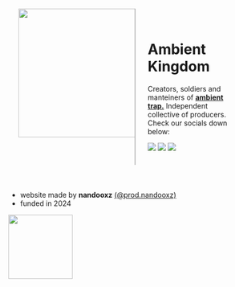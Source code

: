 <div style="display:grid;padding:20px; grid-template-columns:50% 50%;">
    <div style="">
        <img src="https://i.imgur.com/UnsJKPO.jpg" width=256 height=256/>
    </div>
    <div style="border-left: 1px solid gray;padding:25px;">
        <h1>Ambient Kingdom</h1>
        <p>Creators, soldiers and manteiners of <b><a href="https://open.spotify.com/playlist/5ggjTZJy8Xslwaotixt82V?si=3fcdccfdd69b47cc`">ambient trap.</a></b>
           Independent collective of producers.
           Check our socials down below:
        </p>
        <div>
            <a href="hhttps://www.instagram.com/ambient_kingdom_/" target="_blank"><img src="https://img.shields.io/badge/Instagram-FF0069.svg?style=for-the-badge&logo=Instagram&logoColor=white"/></a>
            <a href="https://discord.gg/JDAMM5bqVd" target="_blank"><img src="https://img.shields.io/badge/Discord-5865F2.svg?style=for-the-badge&logo=Discord&logoColor=white"/></a>
            <a href="https://open.spotify.com/playlist/5ggjTZJy8Xslwaotixt82V?si=3fcdccfdd69b47cc" target="_blank"><img src="https://img.shields.io/badge/Spotify-1ED760.svg?style=for-the-badge&logo=Spotify&logoColor=white"/></a>
        </div>
    </div>
</div>
<br/>

- website made by **nandooxz** [(@prod.nandooxz)](instagram.com/prod.nandooxz/)
- funded in 2024

<img src="https://i.imgur.com/jMxVEZI.png" width=128/>